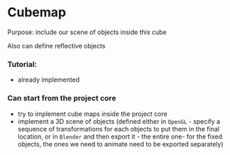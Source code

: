 # Cubemap

Purpose: include our scene of objects inside this cube

Also can define reflective objects

### Tutorial:
- already implemented

### Can start from the project core 
- try to implement cube maps inside the project core
- implement a 3D scene of objects (defined either in `OpenGL` - specify a sequence of transformations for each objects to put them in the final location, or in `Blender` and then export it - the entire one- for the fixed objects, the ones we need to animate need to be exported separately)